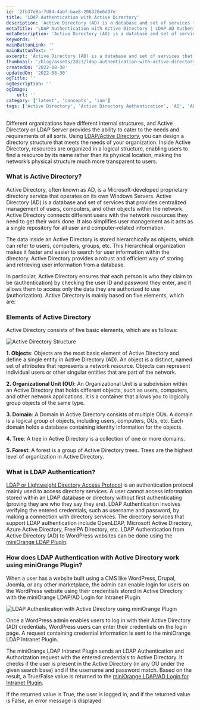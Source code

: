 ```yaml
---
id: '2fb37e8a-7d84-4abf-bae8-206326e6d97e'
title: 'LDAP Authentication with Active Directory'
description: 'Active Directory (AD) is a database and set of services that provides centralized management of users, computers and other objects within the network.'
metaTitle: 'LDAP Authentication with Active Directory | LDAP AD Authentication'
metaDescription: 'Active Directory (AD) is a database and set of services that provides centralized management of users, computers and other objects within the network.'
keywords: ''
mainButtonLink: ''
mainButtonText: ''
excerpt: 'Active Directory (AD) is a database and set of services that provides centralized management of users, computers and other objects within the network.'
thumbnail: '/blog/assets/2023/ldap-authentication-with-active-directory.webp'
createdOn: '2022-08-30'
updatedOn: '2022-08-30'
ogTitle: ''
ogDescription: ''
ogImage:
    url: ''
category: ['latest', 'concepts', 'iam']
tags: ['Active Directory', 'Active Directory Authentication', 'AD', 'AD Login', 'LDAP Authentication', 'LDAP Integration', 'LDAP Login']
---
```


Different organizations have different internal structures, and Active Directory or LDAP Server provides the ability to cater to the needs and requirements of all sorts. Using [LDAP/Active Directory](https://plugins.miniorange.com/wordpress-ldap-login-intranet-sites), you can design a directory structure that meets the needs of your organization. Inside Active Directory, resources are organized in a logical structure, enabling users to find a resource by its name rather than its physical location, making the network’s physical structure much more transparent to users.

### What is Active Directory? 

Active Directory, often known as AD, is a Microsoft-developed proprietary directory service that operates on its own Windows Servers. Active Directory (AD) is a database and set of services that provides centralized management of users, computers, and other objects within the network. Active Directory connects different users with the network resources they need to get their work done. It also simplifies user management as it acts as a single repository for all user and computer-related information.

The data inside an Active Directory is stored hierarchically as objects, which can refer to users, computers, groups, etc. This hierarchical organization makes it faster and easier to search for user information within the directory. Active Directory provides a robust and efficient way of storing and retrieving user information from a database.

In particular, Active Directory ensures that each person is who they claim to be (authentication) by checking the user ID and password they enter, and it allows them to access only the data they are authorized to use (authorization). Active Directory is mainly based on five elements, which are:

### Elements of Active Directory

Active Directory consists of five basic elements, which are as follows:

![Active Directory Structure](/blog/assets/2023/ad-structure-elements.webp)

**1. Objects**: Objects are the most basic element of Active Directory and define a single entity in Active Directory (AD). An object is a distinct, named set of attributes that represents a network resource. Objects can represent individual users or other singular entities that are part of the network.

**2. Organizational Unit (OU)**: An Organizational Unit is a subdivision within an Active Directory that holds different objects, such as users, computers, and other network applications. It is a container that allows you to logically group objects of the same type.

**3. Domain**: A Domain in Active Directory consists of multiple OUs. A domain is a logical group of objects, including users, computers, OUs, etc. Each domain holds a database containing identity information for the objects.

**4. Tree**: A tree in Active Directory is a collection of one or more domains.

**5. Forest**: A forest is a group of Active Directory trees. Trees are the highest level of organization in Active Directory.

### What is LDAP Authentication? 

[LDAP or Lightweight Directory Access Protocol](https://plugins.miniorange.com/guide-to-setup-kerberos-single-sign-sso) is an authentication protocol mainly used to access directory services. A user cannot access information stored within an LDAP database or directory without first authenticating (proving they are who they say they are). LDAP Authentication involves verifying the entered credentials, such as username and password, by making a connection with directory services. The directory services that support LDAP authentication include OpenLDAP, Microsoft Active Directory, Azure Active Directory, FreeIPA Directory, etc. LDAP Authentication from Active Directory (AD) to WordPress websites can be done using the [miniOrange LDAP Plugin](https://plugins.miniorange.com/wordpress-ldap-login-intranet-sites).

### How does LDAP Authentication with Active Directory work using miniOrange Plugin? 

When a user has a website built using a CMS like WordPress, Drupal, Joomla, or any other marketplace, the admin can enable login for users on the WordPress website using their credentials stored in Active Directory with the miniOrange LDAP/AD Login for Intranet Plugin.

![LDAP Authentication with Active Directory using miniOrange Plugin](/blog/assets/2023/ldap-authentication-with-ad-using-miniOrange-plugin.webp)

Once a WordPress admin enables users to log in with their Active Directory (AD) credentials, WordPress users can enter their credentials on the login page. A request containing credential information is sent to the miniOrange LDAP Intranet Plugin.

The miniOrange LDAP Intranet Plugin sends an LDAP Authentication and Authorization request with the entered credentials to Active Directory. It checks if the user is present in the Active Directory (in any OU under the given search base) and if the username and password match. Based on the result, a True/False value is returned to the [miniOrange LDAP/AD Login for Intranet Plugin](https://plugins.miniorange.com/wordpress-ldap-login-cloud).

If the returned value is True, the user is logged in, and if the returned value is False, an error message is displayed.

